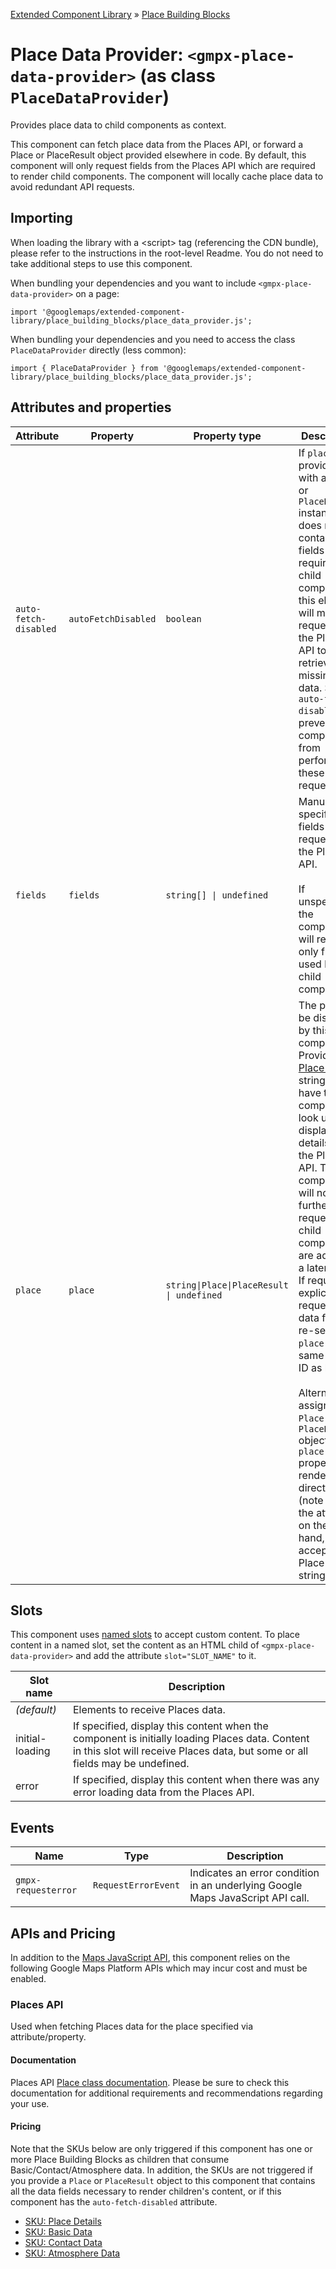 [Extended Component Library](../../README.md) » [Place Building Blocks](../README.md)

# Place Data Provider: `<gmpx-place-data-provider>` (as class `PlaceDataProvider`)

Provides place data to child components as context.

This component can fetch place data from the Places API, or forward a Place
or PlaceResult object provided elsewhere in code. By default, this component
will only request fields from the Places API which are required to render
child components. The component will locally cache place data to avoid
redundant API requests.

## Importing

When loading the library with a &lt;script&gt; tag (referencing the CDN bundle), please refer to the instructions in the root-level Readme. You do not need to take additional steps to use this component.

When bundling your dependencies and you want to include `<gmpx-place-data-provider>` on a page:

```
import '@googlemaps/extended-component-library/place_building_blocks/place_data_provider.js';
```

When bundling your dependencies and you need to access the class `PlaceDataProvider` directly (less common):

```
import { PlaceDataProvider } from '@googlemaps/extended-component-library/place_building_blocks/place_data_provider.js';
```

## Attributes and properties

| Attribute             | Property            | Property type                             | Description                                                                                                                                                                                                                                                                                                                                                                                                                                                                                                                                                                                                                                                                                                            | Default | Reflects? |
| --------------------- | ------------------- | ----------------------------------------- | ---------------------------------------------------------------------------------------------------------------------------------------------------------------------------------------------------------------------------------------------------------------------------------------------------------------------------------------------------------------------------------------------------------------------------------------------------------------------------------------------------------------------------------------------------------------------------------------------------------------------------------------------------------------------------------------------------------------------- | ------- | --------- |
| `auto-fetch-disabled` | `autoFetchDisabled` | `boolean`                                 | If `place` is provided with a `Place` or `PlaceResult` instance, but does not contain fields required by child components, this element will make a request to the Place API to retrieve the missing data. Set `auto-fetch-disabled` to prevent the component from performing these requests.                                                                                                                                                                                                                                                                                                                                                                                                                          | `false` | ✅         |
| `fields`              | `fields`            | `string[] \| undefined`                   | Manually specify the fields to request from the Places API.<br/><br/>If unspecified, the component will request only fields used by child components.                                                                                                                                                                                                                                                                                                                                                                                                                                                                                                                                                                  |         | ✅         |
| `place`               | `place`             | `string\|Place\|PlaceResult \| undefined` | The place to be displayed by this component. Provide a [Place ID]( https://developers.google.com/maps/documentation/places/web-service/place-id?utm_source=github&utm_medium=documentation&utm_campaign=&utm_content=web_components) as a string to have the component look up and display details from the Place API. The component will not make further API requests if child components are added at a later time. If required, explicitly request a data fetch by re-setting `place` to the same Place ID as before.<br/><br/>Alternatively, assign a `Place` or `PlaceResult` object to the `place` property to render it directly (note that the attribute, on the other hand, only accepts a Place ID string). |         | ❌         |

## Slots

This component uses [named slots](https://developer.mozilla.org/en-US/docs/Web/API/Web_components/Using_templates_and_slots#adding_flexibility_with_slots) to accept custom content. To place content in a named slot, set the content as an HTML child of `<gmpx-place-data-provider>` and add the attribute `slot="SLOT_NAME"` to it.

| Slot name       | Description                                                                                                                                                                     |
| --------------- | ------------------------------------------------------------------------------------------------------------------------------------------------------------------------------- |
| *(default)*     | Elements to receive Places data.                                                                                                                                                |
| initial-loading | If specified, display this content when the component is initially loading Places data. Content in this slot will receive Places data, but some or all fields may be undefined. |
| error           | If specified, display this content when there was any error loading data from the Places API.                                                                                   |

## Events

| Name                | Type                | Description                                                                    |
| ------------------- | ------------------- | ------------------------------------------------------------------------------ |
| `gmpx-requesterror` | `RequestErrorEvent` | Indicates an error condition in an underlying Google Maps JavaScript API call. |



## APIs and Pricing

In addition to the [Maps JavaScript API](https://developers.google.com/maps/documentation/javascript?utm_source=github&utm_medium=documentation&utm_campaign=&utm_content=web_components), this component relies on the following Google Maps Platform APIs which may incur cost and must be enabled.

### Places API

Used when fetching Places data for the place specified via attribute/property.

#### Documentation

Places API [Place class documentation](https://developers.google.com/maps/documentation/javascript/place?utm_source=github&utm_medium=documentation&utm_campaign=&utm_content=web_components). Please be sure to check this documentation for additional requirements and recommendations regarding your use.

#### Pricing

Note that the SKUs below are only triggered if this component has one or more Place Building Blocks as children that consume Basic/Contact/Atmosphere data. In addition, the SKUs are not triggered if you provide a `Place` or `PlaceResult` object to this component that contains all the data fields necessary to render children's content, or if this component has the `auto-fetch-disabled` attribute.

- [SKU: Place Details](https://developers.google.com/maps/billing-and-pricing/pricing?utm_source=github&utm_medium=documentation&utm_campaign=&utm_content=web_components#places-details)
- [SKU: Basic Data](https://developers.google.com/maps/billing-and-pricing/pricing?utm_source=github&utm_medium=documentation&utm_campaign=&utm_content=web_components#basic-data)
- [SKU: Contact Data](https://developers.google.com/maps/billing-and-pricing/pricing?utm_source=github&utm_medium=documentation&utm_campaign=&utm_content=web_components#contact-data)
- [SKU: Atmosphere Data](https://developers.google.com/maps/billing-and-pricing/pricing?utm_source=github&utm_medium=documentation&utm_campaign=&utm_content=web_components#atmosphere-data)


